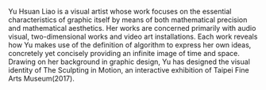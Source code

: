 Yu Hsuan Liao is a visual artist whose work focuses on the essential characteristics of graphic itself by means of both mathematical precision and mathematical aesthetics. Her works are concerned primarily with audio visual, two-dimensional works and video art installations. Each work reveals how Yu makes use of the definition of algorithm to express her own ideas, concretely yet concisely providing an infinite image of time and space. Drawing on her background in graphic design, Yu has designed the visual identity of The Sculpting in Motion, an interactive exhibition of Taipei Fine Arts Museum(2017). 




